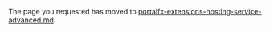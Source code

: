 <!--TODO:  This document has been deprecated.  It has been replaced by portalfx-extensions-hosting-service-advanced.md -->

The page you requested has moved to [portalfx-extensions-hosting-service-advanced.md](portalfx-extensions-hosting-service-advanced.md). 